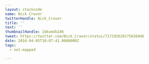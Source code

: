 ```yaml
---
layout: stackcode
name: Nick Craver
twitterHandle: Nick_Craver
title: ''
text: ''
thumbnailHandle: ib6umdk2d6
tweet: https://twitter.com/Nick_Craver/status/717292620175826946
date: 2016-04-05T10:07:41.0000000Z
tags:
  - not-mapped

---
```

